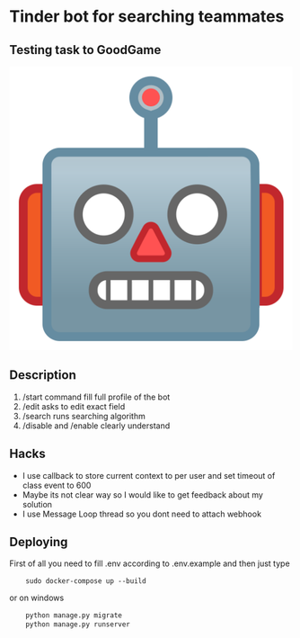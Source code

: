 # Tinder bot for searching teammates
## Testing task to GoodGame
![Bot face](robot.png)

## Description
1. /start command fill full profile of the bot
2. /edit asks to edit exact field
3. /search runs searching algorithm
4. /disable and /enable clearly understand
## Hacks
- I use callback to store current context to per user and set timeout of class event to 600
- Maybe its not clear way so I would like to get feedback about my solution
- I use Message Loop thread so you dont need to attach webhook
## Deploying
First of all you need to fill .env according to .env.example and then just type

        sudo docker-compose up --build

or on windows
        
        python manage.py migrate
        python manage.py runserver